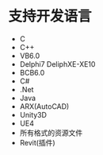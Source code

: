 # 支持开发语言

* C
* C++
* VB6.0
* Delphi7 DeliphXE-XE10
* BCB6.0
* C\#
* .Net
* Java
* ARX\(AutoCAD\)
* Unity3D
* UE4
* 所有格式的资源文件
* Revit\(插件\)

